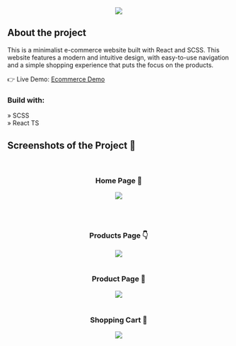 <div align='center'><img src='https://github.com/AltPerson/Farang-E-Commerce/assets/39427362/eb2b668f-ee39-40e9-8e4c-cdbbbb38cddd'/></div>

<h2>About the project</h2>

<p>This is a minimalist e-commerce website built with React and SCSS. This
website features a modern and intuitive design, with easy-to-use navigation and a
simple shopping experience that puts the focus on the products.</p>

👉 Live Demo: <a href='https://farang-e-commerce.netlify.app/'>Ecommerce Demo</a>

<h3>Build with:</h3>

» SCSS <br>
» React TS

<h2>Screenshots of the Project 📸</h2>
<br>
<h3 align='center'>Home Page 🏡</h3>

<div align='center'>
<img src='https://github.com/AltPerson/Farang-E-Commerce/assets/39427362/bbc7acb8-bf05-4a71-a0cb-eaea4aec9063'/>
</div>

<br><br>
<h3 align='center'>Products Page 👇</h3>

<div align='center'>
<img src='https://github.com/AltPerson/Farang-E-Commerce/assets/39427362/e0b93727-2ffa-4bdc-9a7a-7e5888218598'/>

<br>
<br>
<h3 align='center'>Product Page 🎁</h3>

<div align='center'>
<img src='https://github.com/AltPerson/Farang-E-Commerce/assets/39427362/f5038f4f-cf19-4f81-8a7a-c71b11e5373b'/>

<br>
<br>
<h3 align='center'>Shopping Cart 🛒</h3>

<div align='center'>
<img src='https://github.com/AltPerson/Farang-E-Commerce/assets/39427362/3d66b469-ce8f-4bab-ad9c-5b1af5491dda'/>
</div>
